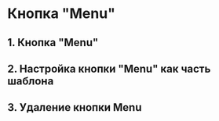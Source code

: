 # Кнопка "Menu"

## 1. Кнопка "Menu"
## 2. Настройка кнопки "Menu" как часть шаблона
## 3. Удаление кнопки Menu